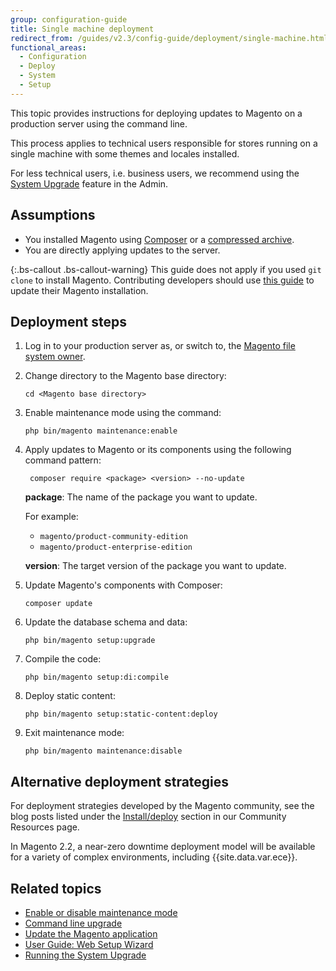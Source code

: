 ```yaml
---
group: configuration-guide
title: Single machine deployment
redirect_from: /guides/v2.3/config-guide/deployment/single-machine.html
functional_areas:
  - Configuration
  - Deploy
  - System
  - Setup
---
```


This topic provides instructions for deploying updates to Magento on a production server using the command line.

This process applies to technical users responsible for stores running on a single machine with some themes and locales installed.

For less technical users, i.e. business users, we recommend using the [System Upgrade][9] feature in the Admin.

## Assumptions

* You installed Magento using [Composer][8] or a [compressed archive][7].
* You are directly applying updates to the server.

{:.bs-callout .bs-callout-warning}
This guide does not apply if you used `git clone` to install Magento.
Contributing developers should use [this guide][6] to update their Magento installation.

## Deployment steps

1. Log in to your production server as, or switch to, the [Magento file system owner][10].

2. Change directory to the Magento base directory:

   ```
   cd <Magento base directory>
   ```

3. Enable maintenance mode using the command:

   ```
   php bin/magento maintenance:enable
   ```

4. Apply updates to Magento or its components using the following command pattern:

   ```
    composer require <package> <version> --no-update
   ```

   **package**: The name of the package you want to update.

   For example:

   * `magento/product-community-edition`
   * `magento/product-enterprise-edition`

   **version**: The target version of the package you want to update.

5. Update Magento's components with Composer:

   ```
   composer update
   ```

6. Update the database schema and data:

   ```
   php bin/magento setup:upgrade
   ```

7. Compile the code:

   ```
   php bin/magento setup:di:compile
   ```

8. Deploy static content:

   ```
   php bin/magento setup:static-content:deploy
   ```

9. Exit maintenance mode:

   ```
   php bin/magento maintenance:disable
   ```

## Alternative deployment strategies

For deployment strategies developed by the Magento community, see the blog posts listed under the [Install/deploy][11] section in our Community Resources page.

In Magento 2.2, a near-zero downtime deployment model will be available for a variety of complex environments, including {{site.data.var.ece}}.

## Related topics

* [Enable or disable maintenance mode][4]
* [Command line upgrade][1]
* [Update the Magento application][2]
* [User Guide: Web Setup Wizard][3]
* [Running the System Upgrade][9]

[0]: {{page.baseurl}}/

[1]: {{page.baseurl}}/system-update-upgrade/cli.html

[2]: {{page.baseurl}}/install/methods/git/update.html

[3]: http://docs.magento.com/m2/ce/user_guide/system/web-setup-wizard.html

[4]: {{page.baseurl}}/install/command-line/maintenance-mode.html

[5]: {{page.baseurl}}/configure/application-initialization/magento-modes.html#production-mode

[6]: {{page.baseurl}}/install/methods/git.html

[7]: {{page.baseurl}}/install/methods/archive.html

[8]: {{page.baseurl}}/install/composer.html

[9]: {{page.baseurl}}/system-update-upgrade/product/start.html

[10]: {{page.baseurl}}/install/getting-started/file-system-ownership-permissions.html#magento-file-system-owner

[11]: {{site.baseurl}}/community/resources/#installdeploy

